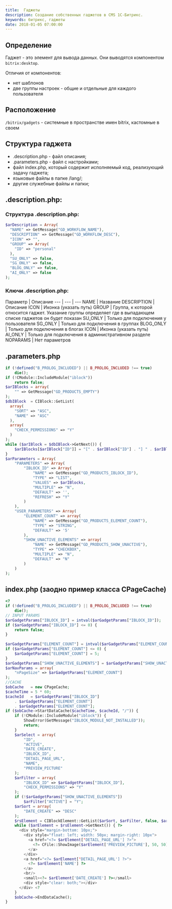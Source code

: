 ```yaml
---
title:  Гаджеты
description: Создание собственных гаджетов в CMS 1С-Битрикс.
keywords: битрикс, гаджеты
date: 2018-01-05 07:00:00
---
```


## Определение

Гаджет - это элемент для вывода данных. Они выводятся компонентом `bitrix:desktop`.

Отличия от компонентов:

+ нет шаблонов
+ две группы настроек - общие и отдельные для каждого пользователя

## Расположение

`/bitrix/gadgets` - системные в пространстве имен bitrix, кастомные в своем

## Структура гаджета

+ .description.php - файл описания;
+ .parameters.php - файл с настройками;
+ файл index.php, который содержит исполняемый код, реализующий задачу гаджета;
+ языковые файлы в папке /lang/;
+ другие служебные файлы и папки;

## .description.php:

### Структура .description.php:

```php
$arDescription = Array(
  "NAME" => GetMessage("GD_WORKFLOW_NAME"),
  "DESCRIPTION" => GetMessage("GD_WORKFLOW_DESC"),
  "ICON" => "",
  "GROUP" => Array(
    "ID" => "personal"
  ),
  "SU_ONLY" => false,
  "SG_ONLY" => false,
  "BLOG_ONLY" => false,
  "AI_ONLY" => false
);
```

### Ключи .description.php:

Параметр | Описание
--- | --- | ---
NAME | Название
DESCRIPTION | Описание
ICON | Иконка (указать путь)
GROUP | Группа, к которой относится гаджет. Указание группы определяет где в выпадающем списке гаджетов он будет показан
SU_ONLY | Только для подключения у пользователя
SG_ONLY | Только для подключения в группах
BLOG_ONLY | Только для подключения в блогах
ICON | Иконка (указать путь)
AI_ONLY | Только для подключения в административном разделе
NOPARAMS | Нет параметров

## .parameters.php

```php
if (!defined("B_PROLOG_INCLUDED") || B_PROLOG_INCLUDED !== true)
    die();
if (!CModule::IncludeModule("iblock"))
    return false;
$arIBlocks = array(
    "" => GetMessage("GD_PRODUCTS_EMPTY")
);
$dbIBlock  = CIBlock::GetList(
  array(
    "SORT" => "ASC",
    "NAME" => "ASC"
  ), 
  array(
    "CHECK_PERMISSIONS" => "Y"
  )
);
while ($arIBlock = $dbIBlock->GetNext()) {
    $arIBlocks[$arIBlock["ID"]] = "[" . $arIBlock["ID"] . "] " . $arIBlock["NAME"];
}
$arParameters = Array(
    "PARAMETERS" => Array(
        "IBLOCK_ID" => Array(
            "NAME" => GetMessage("GD_PRODUCTS_IBLOCK_ID"),
            "TYPE" => "LIST",
            "VALUES" => $arIBlocks,
            "MULTIPLE" => "N",
            "DEFAULT" => '',
            "REFRESH" => "Y"
        )
    ),
    "USER_PARAMETERS" => Array(
        "ELEMENT_COUNT" => array(
            "NAME" => GetMessage("GD_PRODUCTS_ELEMENT_COUNT"),
            "TYPE" => "STRING",
            "DEFAULT" => '5'
        ),
        "SHOW_UNACTIVE_ELEMENTS" => array(
            "NAME" => GetMessage("GD_PRODUCTS_SHOW_UNACTIVE"),
            "TYPE" => "CHECKBOX",
            "MULTIPLE" => "N",
            "DEFAULT" => "N"
        )
    )
);
```

## index.php (заодно пример класса CPageCache)

```php
<?
if (!defined("B_PROLOG_INCLUDED") || B_PROLOG_INCLUDED !== true)
    die();
// INPUT PARAMS
$arGadgetParams["IBLOCK_ID"] = intval($arGadgetParams["IBLOCK_ID"]);
if ($arGadgetParams["IBLOCK_ID"] <= 0) {
    return false;
}
  
$arGadgetParams["ELEMENT_COUNT"] = intval($arGadgetParams["ELEMENT_COUNT"]);
if ($arGadgetParams["ELEMENT_COUNT"] <= 0) {
    $arGadgetParams["ELEMENT_COUNT"] = 5;
}
$arGadgetParams["SHOW_UNACTIVE_ELEMENTS"] = $arGadgetParams["SHOW_UNACTIVE_ELEMENTS"] != "N";
$arNavParams = array(
    "nPageSize" => $arGadgetParams["ELEMENT_COUNT"]
);
//CACHE
$obCache   = new CPageCache;
$cacheTime = 5 * 60;
$cacheId   = $arGadgetParams["IBLOCK_ID"] 
    . $arGadgetParams["ELEMENT_COUNT"] 
    . $arGadgetParams["ELEMENT_COUNT"];
if ($obCache->StartDataCache($cacheTime, $cacheId, "/")) {
    if (!CModule::IncludeModule("iblock")) {
        ShowError(GetMessage("IBLOCK_MODULE_NOT_INSTALLED"));
        return;
    }
    $arSelect = array(
        "ID",
        "ACTIVE",
        "DATE_CREATE",
        "IBLOCK_ID",
        "DETAIL_PAGE_URL",
        "NAME",
        "PREVIEW_PICTURE"
    );
    $arFilter = array(
        "IBLOCK_ID" => $arGadgetParams["IBLOCK_ID"],
        "CHECK_PERMISSIONS" => "Y"
    );
    if (!$arGadgetParams["SHOW_UNACTIVE_ELEMENTS"])
        $arFilter["ACTIVE"] = "Y";
    $arSort = array(
        "DATE_CREATE" => "DESC"
    );
    $rsElement = CIBlockElement::GetList($arSort, $arFilter, false, $arNavParams, $arSelect);
    while ($arElement = $rsElement->GetNext()) { ?> 
      <div style="margin-bottom: 10px;">
        <div style="float: left; width: 50px; margin-right: 10px">
          <a href="<?= $arElement['DETAIL_PAGE_URL'] ?>">
            <?= CFile::ShowImage($arElement['PREVIEW_PICTURE'], 50, 50) ?>
          </a>
        </div>
        <a href="<?= $arElement['DETAIL_PAGE_URL'] ?>">
          <?= $arElement['NAME'] ?>
        </a>
        <br/>
        <small><?= $arElement['DATE_CREATE'] ?></small>
        <div style="clear: both;"></div>
      </div> <?
    }
    $obCache->EndDataCache();
}
```